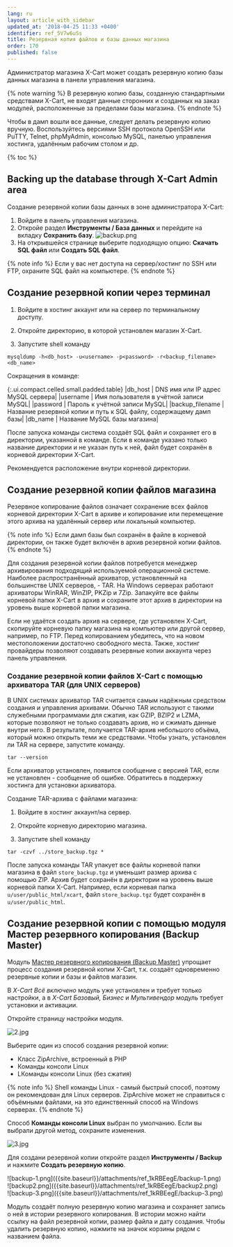 ```yaml
---
lang: ru
layout: article_with_sidebar
updated_at: '2018-04-25 11:33 +0400'
identifier: ref_5V7w6uSs
title: Резервная копия файлов и базы данных магазина
order: 170
published: false
---
```

Администратор магазина X-Cart может создать резервную копию базы данных магазина в панели управления магазина. 

{% note warning %}
В резервную копию базы, созданную стандартными средствами X-Cart, не входят данные сторонних и созданных на заказ модулей, расположенные за пределами базы магазина.
{% endnote %}

Чтобы в дамп вошли все данные, следует делать резервную копию вручную. Воспользуйтесь версиями SSH протокола OpenSSH или PuTTY, Telnet, phpMyAdmin, консолью MySQL, панелью управления хостинга, удалённым рабочим столом и др. 

{% toc %}

## Backing up the database through X-Cart Admin area

Создание резервной копии базы данных в зоне администратора X-Cart:

 1. Войдите в панель управления магазина.
 2. Откройе раздел **Инструменты / База данных** и перейдите на вкладку **Сохранить базу**.
 ![backup.png]({{site.baseurl}}/attachments/ref_1kRBEegE/backup.png)
 3. На открывшейся странице выберите подходящую опцию: **Скачать SQL файл** или **Создать SQL файл**. 

{% note info %}
Если у вас нет доступа на сервер/хостинг по SSH или FTP, охраните SQL файл на компьютере.
{% endnote %}

## Создание резервной копии через терминал

1. Войдите в хостинг аккаунт или на сервер по терминальному доступу.

2. Откройте директорию, в которой установлен магазин X-Cart.

3. Запустите shell команду


```
mysqldump -h<db_host> -u<username> -p<password> -r<backup_filename> <db_name>
```

Сокращения в команде:

{:.ui.compact.celled.small.padded.table}
|db_host | DNS имя или IP адрес MySQL сервера|
|username | Имя пользователя в учётной записи MySQL|
|password | Пароль к учётной записи MySQL|
|backup_filename | Название резервной копии и путь к SQL файлу, содержащему дамп базы|
|db_name | Название MySQL базы магазина|


После запуска команды система создаёт SQL файл и сохраняет его в директории, указанной в команде. Если в команде указано только название директории и не указан путь к ней, файл будет сохранён в корневой директории X-Cart.

Рекомендуется расположение внутри корневой директории.

## Создание резервной копии файлов магазина

Резервное копирование файлов означает сохранение всех файлов корневой директории X-Cart в архиве и копирование или перемещение этого архива на удалённый сервер или локальный компьютер.

{% note info %}
Если дамп базы был сохранён в файле в корневой директории, он также будет включён в архив резервной копии файлов.
{% endnote %}

Для создания резервной копии файлов потребуется менеджер архивирования подходящий используемой операционной системе. Наиболее распространённый архиватор, установленный на большинстве UNIX серверов, - TAR. На Windows серверах работают архиваторы WinRAR, WinZIP, PKZip и 7Zip. Запакуйте все файлы корневой папки X-Cart в архив и сохраните этот архив в директории на уровень выше корневой папки магазина.

Если не удаётся создать архив на сервере, где установлен X-Cart, скопируйте корневую папку магазина на компьютер или другой сервер, например, по FTP. Перед копированием убедитесь, что на новом местоположении достаточно свободного места.
Также, хостинг провайдеры позволяют создавать резервные копии аккаунта через панель управления.

### Создание резервной копии файлов X-Cart с помощью архиватора TAR (для UNIX серверов)

В UNIX системах архиватор TAR считается самым надёжным средством создания и управления архивами. Обычно TAR используют с такими служебными программами для сжатия, как GZIP, BZIP2 и LZMA, которые позволяют не только создавать архив, но и сжимать данные внутри него. В результате, получается TAR-архив небольшого объёма, который можно открыть теми же средствами. Чтобы узнать, установлен ли TAR на сервере, запустите команду.

```
tar --version
```

Если архиватор установлен, появится сообщение с версией TAR, если не установлен - сообщение об ошибке. Обратитесь в поддержку хостинга для установки архиватора.

Создание TAR-архива с файлами магазина:

1. Войдите в хостинг аккаунт/на сервер.

2. Откройте корневую директорию магазина.

3. Запустите shell команду

```
tar -czvf ../store_backup.tgz *
```

После запуска команды TAR упакует все файлы корневой папки магазина в файл `store_backup.tgz` и уменьшит размер архива с помощью ZIP.  Архив будет сохранён в директории на уровень выше корневой папки X-Cart. Например, если корневая папка `u/user/public_html/xcart`, файл `store_backup.tgz` будет сохранён в `u/user/public_html`.

## Создание резервной копии с помощью модуля Мастер резервного копирования (Backup Master)

Модуль [Мастер резервного копирования (Backup Master)](https://market.x-cart.com/addons/backup-master.html "Files and Database Backup") упрощает процесс создания резервной копии X-Cart, т.к. создаёт одновременно резервные копии и базы и файлов магазин. 

В _X-Cart Всё включено_ модуль уже установлен и требует только настройки, а в _X-Cart Базовый, Бизнес_ и _Мультивендор_ модуль требует установки и активации. 

Откройте страницу настройки модуля.

![2.jpg]({{site.baseurl}}/attachments/ref_5V7w6uSs/2.jpg)

Выберите один из способ создания резервной копии:
* Класс ZipArchive, встроенный в PHP
* Команды консоли Linux
* LКоманды консоли Linux (без сжатия)

{% note info %}
Shell команды Linux - самый быстрый способ, поэтому он рекомендован для Linux серверов. ZipArchive может не справиться с объёмными файлами, на это единственный способ на Windows серверах.
{% endnote %}

Способ **Команды консоли Linux** выбран по умолчанию. Если вы выбрали другой метод, сохраните изменения. 

![3.jpg]({{site.baseurl}}/attachments/ref_5V7w6uSs/3.jpg)

Для создани резервной копии откройте раздел **Инструменты / Backup** и нажмите **Создать резервную копию**.

<div class="ui stackable three column grid">
  <div class="column" markdown="span">![backup-1.png]({{site.baseurl}}/attachments/ref_1kRBEegE/backup-1.png)</div>
  <div class="column" markdown="span">![backup2.png]({{site.baseurl}}/attachments/ref_1kRBEegE/backup2.png)</div>
  <div class="column" markdown="span">![backup-3.png]({{site.baseurl}}/attachments/ref_1kRBEegE/backup-3.png)</div>
</div>

Модуль создаёт полную резервную копию магазина и сохраняет запись о ней в истории резервного копирования. В истории можно найти ссылку на файл резервной копии, размер файла и дату создания. Чтобы удалить резервную копию, нажмите на значок корзины рядом с названием файла.
